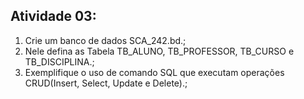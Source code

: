 <h2> Atividade 03: </h2>

1) Crie um banco de dados SCA_242.bd.; 
2) Nele defina as Tabela TB_ALUNO, TB_PROFESSOR, TB_CURSO e TB_DISCIPLINA.;
3)  Exemplifique o uso de comando SQL que executam operações CRUD(Insert, Select, Update e Delete).;
